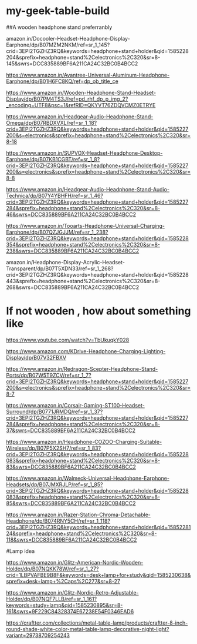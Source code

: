 # my-geek-table-build
##A wooden headphone stand preferranbly 

amazon.in/Docooler-Headset-Headphone-Display-Earphone/dp/B07MZM2NKM/ref=sr_1_145?crid=3EPI2TGZHZ3RQ&keywords=headphone+stand+holder&qid=1585228204&sprefix=headphone+stand%2Celectronics%2C320&sr=8-145&swrs=DCC835889BF6A211CA24C32BC0B4BCC2

https://www.amazon.in/Avantree-Universal-Aluminum-Headphone-Earphone/dp/B01H6FC8KQ/ref=dp_ob_title_ce

https://www.amazon.in/Wooden-Headphone-Stand-Headset-Display/dp/B07PM4TS3J/ref=pd_rhf_dp_p_img_2?_encoding=UTF8&psc=1&refRID=QKYVT76ZDQVCMZ0ETRYE


https://www.amazon.in/Headgear-Audio-Headphone-Stand-Omega/dp/B07RBDXVXL/ref=sr_1_18?crid=3EPI2TGZHZ3RQ&keywords=headphone+stand+holder&qid=1585227200&s=electronics&sprefix=headphone+stand%2Celectronics%2C320&sr=8-18


https://www.amazon.in/SUPVOX-Headset-Headphone-Desktop-Earphone/dp/B07KB1CGBT/ref=sr_1_8?crid=3EPI2TGZHZ3RQ&keywords=headphone+stand+holder&qid=1585227200&s=electronics&sprefix=headphone+stand%2Celectronics%2C320&sr=8-8

https://www.amazon.in/Headgear-Audio-Headphone-Stand-Audio-Technica/dp/B07Y4YBHFH/ref=sr_1_46?crid=3EPI2TGZHZ3RQ&keywords=headphone+stand+holder&qid=1585227284&sprefix=headphone+stand%2Celectronics%2C320&sr=8-46&swrs=DCC835889BF6A211CA24C32BC0B4BCC2

https://www.amazon.in/Tooarts-Headphone-Universal-Charging-Earphone/dp/B07QZJGJJM/ref=sr_1_238?crid=3EPI2TGZHZ3RQ&keywords=headphone+stand+holder&qid=1585228354&sprefix=headphone+stand%2Celectronics%2C320&sr=8-238&swrs=DCC835889BF6A211CA24C32BC0B4BCC2

amazon.in/Headphone-Display-Acrylic-Headset-Transparent/dp/B07T5XDN33/ref=sr_1_268?crid=3EPI2TGZHZ3RQ&keywords=headphone+stand+holder&qid=1585228443&sprefix=headphone+stand%2Celectronics%2C320&sr=8-268&swrs=DCC835889BF6A211CA24C32BC0B4BCC2


# If not wooden , how about something like

https://www.youtube.com/watch?v=TbUkuqkY028

https://www.amazon.com/KDrive-Headphone-Charging-Lighting-Display/dp/B07V32FBXV

https://www.amazon.in/Redragon-Scepter-Headphone-Stand-Ports/dp/B07W5T9ZCV/ref=sr_1_7?crid=3EPI2TGZHZ3RQ&keywords=headphone+stand+holder&qid=1585227200&s=electronics&sprefix=headphone+stand%2Celectronics%2C320&sr=8-7

https://www.amazon.in/Corsair-Gaming-ST100-Headset-Surround/dp/B0771JRMDQ/ref=sr_1_37?crid=3EPI2TGZHZ3RQ&keywords=headphone+stand+holder&qid=1585227284&sprefix=headphone+stand%2Celectronics%2C320&sr=8-37&swrs=DCC835889BF6A211CA24C32BC0B4BCC2

https://www.amazon.in/Headphone-COZOO-Charging-Suitable-Wireless/dp/B07P5X2SH7/ref=sr_1_83?crid=3EPI2TGZHZ3RQ&keywords=headphone+stand+holder&qid=1585228083&sprefix=headphone+stand%2Celectronics%2C320&sr=8-83&swrs=DCC835889BF6A211CA24C32BC0B4BCC2

https://www.amazon.in/Walmeck-Universal-Headphone-Earphone-Headsets/dp/B07JMXRJLP/ref=sr_1_85?crid=3EPI2TGZHZ3RQ&keywords=headphone+stand+holder&qid=1585228083&sprefix=headphone+stand%2Celectronics%2C320&sr=8-85&swrs=DCC835889BF6A211CA24C32BC0B4BCC2

https://www.amazon.in/Razer-Station-Chroma-Detachable-Headphone/dp/B074RNY5CH/ref=sr_1_118?crid=3EPI2TGZHZ3RQ&keywords=headphone+stand+holder&qid=1585228124&sprefix=headphone+stand%2Celectronics%2C320&sr=8-118&swrs=DCC835889BF6A211CA24C32BC0B4BCC2

#Lamp idea

https://www.amazon.in/Glitz-American-Nordic-Wooden-Holder/dp/B07NQKK78W/ref=sr_1_27?crid=1LBPVAFBE9B8F&keywords=desk+lamp+for+study&qid=1585230638&sprefix=desk+lamp+%2Caps%2C277&sr=8-27

https://www.amazon.in/Glitz-Nordic-Retro-Adjustable-Holder/dp/B07NQF7LLB/ref=sr_1_161?keywords=study+lamp&qid=1585230895&sr=8-161&swrs=9F229C84328374E67238E54F0346EAD6

https://craftter.com/collections/metal-table-lamp/products/craftter-8-inch-round-shade-white-color-metal-table-lamp-decorative-night-light?variant=29738709254243
